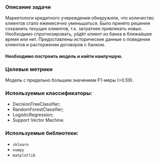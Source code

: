 ### Описание задачи

Маркетологи кредитного учереждения обнаружили, что количество клиентов стало ежемесячно уменьшаться.
Было принято решение сохранить текущих клиентов, т.к. затратнее привлекать новых.
Необходимо спрогнозировать, уйдёт клиент из банка в ближайшее время или нет. Предоставлены исторические данные
о поведении клиентов и расторжении договоров с банком.

#### Необходимо построить модель и найти наилучшую.

### Целевые метрики
Модель с предельно большим значением F1-меры (>0.59).  

### Используемые классификаторы:  
- DecisionTreeClassifier;
- RandomForestClassifier;
- LogisticRegression;
- Support Vector Machine.

### Используемые библиотеки:  
- `sklearn`  
- `numpy`
- `matplotlib`
